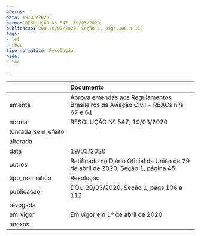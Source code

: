 ```yaml
---
anexos: ''
data: 19/03/2020
norma: RESOLUÇÃO Nº 547, 19/03/2020
publicacao: DOU 20/03/2020, Seção 1, págs.106 a 112
tags:
- lei
- rbac
tipo_normatico: Resolução
hide: 
- toc 
 
---
```


|                    | Documento                                                                         |
|:-------------------|:----------------------------------------------------------------------------------|
| ementa             | Aprova emendas aos Regulamentos Brasileiros da Aviação Civil - RBACs nºs 67 e 61  |
| norma              | RESOLUÇÃO Nº 547, 19/03/2020                                                      |
| tornada_sem_efeito |                                                                                   |
| alterada           |                                                                                   |
| data               | 19/03/2020                                                                        |
| outros             | Retificado no Diário Oficial da União de 29 de abril de 2020, Seção 1, página 45. |
| tipo_normatico     | Resolução                                                                         |
| publicacao         | DOU 20/03/2020, Seção 1, págs.106 a 112                                           |
| revogada           |                                                                                   |
| em_vigor           | Em vigor em 1º de abril de 2020                                                   |
| anexos             |                                                                                   |